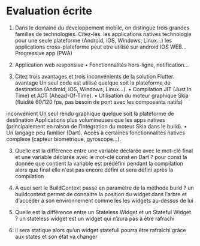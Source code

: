 # Evaluation écrite

1. Dans le domaine du développement mobile, on distingue trois grandes familles de technologies. Citez-les.
   les applications natives technologie pour une seule plateforme (Android, iOS, Windows, Linux…)
   les applications cross-plateforme peut etre utilisé sur android IOS WEB...
   Progressive app (PWA) 
2. Application web responsive
   • Fonctionnalités hors-ligne,
   notification…



2. Citez trois avantages et trois inconvénients de la solution Flutter.
avantage
Un seul code est utilisé quelque soit la plateforme de destination (Android, iOS, Windows, Linux…).
• Compilation JIT (Just In Time) et AOT (Ahead-Of-Time).
• Utilisation du moteur graphique Skia (fluidité 60/120 fps, pas besoin de pont avec les composants natifs)

inconvénient
Un seul rendu graphique quelque soit la plateforme de destination
Applications plus volumineuses que les apps natives (principalement en raison de l’intégration du moteur Skia dans le build). • Un langage peu familier (Dart).
Accès à certaines fonctionnalités natives complexe (capteur biométrique, gyroscope…).

3. Quelle est la différence entre une variable déclarée avec le mot-clé final et une variable déclarée avec le mot-clé const en Dart ?
   pour const la donnée que contient la variable est prédéfini pendant la compilation alors que final elle n'est pas encore défini et sera défini après la compilation



4. A quoi sert le BuildContext passé en paramètre de la méthode build ?
   un buildcontext permet de connaitre la position du widget dans l’arbre et d’accéder à son environnement comme les les widgets au-dessus de lui

5. Quelle est la différence entre un Stateless Widget et un Stateful Widget ?
   un stateless widget est un widget qui n’aura pas à être rafrachi 
6. il sera statique alors qu’un widget statefull pourra être rafraîchi grâce aux states et son état va changer

